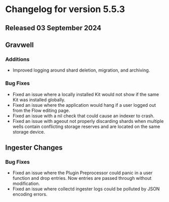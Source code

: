 # Changelog for version 5.5.3

## Released 03 September 2024

## Gravwell

### Additions

* Improved logging around shard deletion, migration, and archiving.

### Bug Fixes
 
* Fixed an issue where a locally installed Kit would not show if the same Kit was installed globally.
* Fixed an issue where the application would hang if a user logged out from the Flow editing page.
* Fixed an issue with a nil check that could cause an indexer to crash.
* Fixed an issue with ageout not properly discarding shards when multiple wells contain conflicting storage reserves and are located on the same storage device.

## Ingester Changes

### Bug Fixes

* Fixed an issue where the Plugin Preprocessor could panic in a user function and drop entries. Now entries are passed through without modification.  
* Fixed an issue where collectd ingester logs could be polluted by JSON encoding errors.